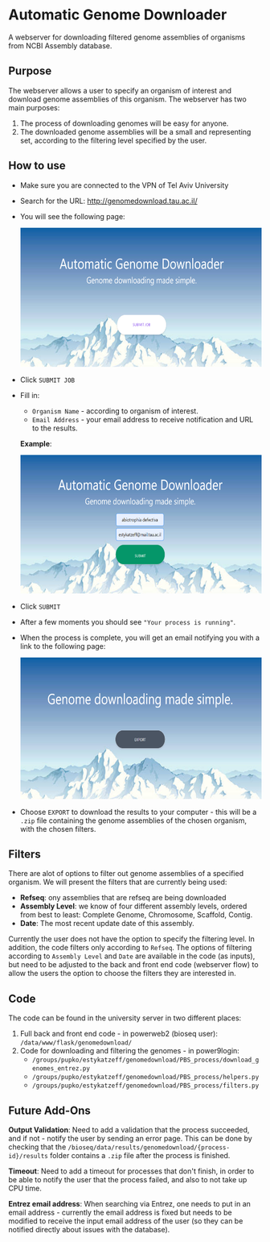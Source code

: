 # Automatic Genome Downloader

A webserver for downloading filtered genome assemblies of organisms from NCBI Assembly database. 

## Purpose
The webserver allows a user to specify an organism of interest and download genome assemblies of this organism. 
The webserver has two main purposes:
1. The process of downloading genomes will be easy for anyone.
2. The downloaded genome assemblies will be a small and representing set, according to the filtering level specified by the user.

## How to use
* Make sure you are connected to the VPN of Tel Aviv University
* Search for the URL: http://genomedownload.tau.ac.il/
* You will see the following page: 
  
  <img src="app_dg/for_readme/page%201.png" width="600" height="276" />

* Click ```SUBMIT JOB```
* Fill in:
    - ```Organism Name``` - according to organism of interest.
    - ```Email Address``` - your email address to receive notification and URL to the results.
    
    **Example**: 
    
    <img src="app_dg/for_readme/example.png" width="600" height="275" />

 * Click ```SUBMIT```
 * After a few moments you should see ```"Your process is running"```.
 
 * When the process is complete, you will get an email notifying you with a link to the following page: 
    
   <img src="app_dg/for_readme/page%205.png" width="600" height="281" />
 * Choose ```EXPORT``` to download the results to your computer - this will be a ```.zip``` file containing the genome assemblies of the chosen organism, with the chosen filters.
 
## Filters

There are alot of options to filter out genome assemblies of a specified organism.
We will present the filters that are currently being used:
- **Refseq**: ony assemblies that are refseq are being downloaded
- **Assembly Level**: we know of four different assembly levels, ordered from best to least: Complete Genome, Chromosome, Scaffold, Contig.
- **Date**: The most recent update date of this assembly.

Currently the user does not have the option to specify the filtering level. In addition, the code filters only according to ```Refseq```.
The options of filtering according to ```Assembly Level``` and ```Date``` are available in the code (as inputs), 
but need to be adjusted to the back and front end code (webserver flow) to allow the users the option to choose the filters they are interested in.   

## Code
The code can be found in the university server in two different places:
 1. Full back and front end code - in powerweb2 (bioseq user): ```/data/www/flask/genomedownload/```
 2. Code for downloading and filtering the genomes - in power9login: 
    - ```/groups/pupko/estykatzeff/genomedownload/PBS_process/download_genomes_entrez.py```
    - ```/groups/pupko/estykatzeff/genomedownload/PBS_process/helpers.py```
    - ```/groups/pupko/estykatzeff/genomedownload/PBS_process/filters.py```
    

 

## Future Add-Ons

**Output Validation**: Need to add a validation that the process succeeded, and if not - notify the user by sending an error page.
This can be done by checking that the  ```/bioseq/data/results/genomedownload/{process-id}/results``` folder contains a ```.zip``` file after the process is finished. 

**Timeout**: Need to add a timeout for processes that don't finish, in order to be able to notify the user that the process failed,
and also to not take up CPU time.

**Entrez email address**: When searching via Entrez, one needs to put in an email address - currently the email address is fixed but needs to be modified to receive the input email address of the user (so they can be notified directly about issues with the database).

